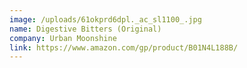```yaml
---
image: /uploads/61okprd6dpl._ac_sl1100_.jpg
name: Digestive Bitters (Original)
company: Urban Moonshine
link: https://www.amazon.com/gp/product/B01N4L188B/
---
```

